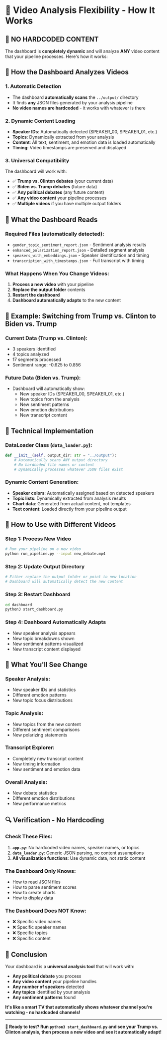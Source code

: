 # 🎥 Video Analysis Flexibility - How It Works

## 🚫 **NO HARDCODED CONTENT**

The dashboard is **completely dynamic** and will analyze **ANY** video content that your pipeline processes. Here's how it works:

## 🔄 **How the Dashboard Analyzes Videos**

### 1. **Automatic Detection**
- The dashboard **automatically scans** the `../output/` directory
- It finds **any** JSON files generated by your analysis pipeline
- **No video names are hardcoded** - it works with whatever is there

### 2. **Dynamic Content Loading**
- **Speaker IDs**: Automatically detected (SPEAKER_00, SPEAKER_01, etc.)
- **Topics**: Dynamically extracted from your analysis
- **Content**: All text, sentiment, and emotion data is loaded automatically
- **Timing**: Video timestamps are preserved and displayed

### 3. **Universal Compatibility**
The dashboard will work with:
- ✅ **Trump vs. Clinton debates** (your current data)
- ✅ **Biden vs. Trump debates** (future data)
- ✅ **Any political debates** (any future content)
- ✅ **Any video content** your pipeline processes
- ✅ **Multiple videos** if you have multiple output folders

## 📁 **What the Dashboard Reads**

### **Required Files** (automatically detected):
- `gender_topic_sentiment_report.json` - Sentiment analysis results
- `enhanced_polarization_report.json` - Detailed segment analysis
- `speakers_with_embeddings.json` - Speaker identification and timing
- `transcription_with_timestamps.json` - Full transcript with timing

### **What Happens When You Change Videos:**
1. **Process a new video** with your pipeline
2. **Replace the output folder** contents
3. **Restart the dashboard**
4. **Dashboard automatically adapts** to the new content

## 🎯 **Example: Switching from Trump vs. Clinton to Biden vs. Trump**

### **Current Data** (Trump vs. Clinton):
- 3 speakers identified
- 4 topics analyzed
- 17 segments processed
- Sentiment range: -0.625 to 0.856

### **Future Data** (Biden vs. Trump):
- Dashboard will automatically show:
  - New speaker IDs (SPEAKER_00, SPEAKER_01, etc.)
  - New topics from the analysis
  - New sentiment patterns
  - New emotion distributions
  - New transcript content

## 🔧 **Technical Implementation**

### **DataLoader Class** (`data_loader.py`):
```python
def __init__(self, output_dir: str = "../output"):
    # Automatically scans ANY output directory
    # No hardcoded file names or content
    # Dynamically processes whatever JSON files exist
```

### **Dynamic Content Generation**:
- **Speaker colors**: Automatically assigned based on detected speakers
- **Topic lists**: Dynamically extracted from analysis results
- **Chart data**: Generated from actual content, not templates
- **Text content**: Loaded directly from your pipeline output

## 🚀 **How to Use with Different Videos**

### **Step 1: Process New Video**
```bash
# Run your pipeline on a new video
python run_pipeline.py --input new_debate.mp4
```

### **Step 2: Update Output Directory**
```bash
# Either replace the output folder or point to new location
# Dashboard will automatically detect the new content
```

### **Step 3: Restart Dashboard**
```bash
cd dashboard
python3 start_dashboard.py
```

### **Step 4: Dashboard Automatically Adapts**
- New speaker analysis appears
- New topic breakdowns shown
- New sentiment patterns visualized
- New transcript content displayed

## 🎨 **What You'll See Change**

### **Speaker Analysis**:
- New speaker IDs and statistics
- Different emotion patterns
- New topic focus distributions

### **Topic Analysis**:
- New topics from the new content
- Different sentiment comparisons
- New polarizing statements

### **Transcript Explorer**:
- Completely new transcript content
- New timing information
- New sentiment and emotion data

### **Overall Analysis**:
- New debate statistics
- Different emotion distributions
- New performance metrics

## 🔍 **Verification - No Hardcoding**

### **Check These Files**:
1. **`app.py`**: No hardcoded video names, speaker names, or topics
2. **`data_loader.py`**: Generic JSON parsing, no content assumptions
3. **All visualization functions**: Use dynamic data, not static content

### **The Dashboard Only Knows**:
- How to read JSON files
- How to parse sentiment scores
- How to create charts
- How to display data

### **The Dashboard Does NOT Know**:
- ❌ Specific video names
- ❌ Specific speaker names
- ❌ Specific topics
- ❌ Specific content

## 🎉 **Conclusion**

Your dashboard is a **universal analysis tool** that will work with:
- **Any political debate** you process
- **Any video content** your pipeline handles
- **Any number of speakers** detected
- **Any topics** identified by your analysis
- **Any sentiment patterns** found

**It's like a smart TV that automatically shows whatever channel you're watching - no hardcoded channels!**

---

**🚀 Ready to test? Run `python3 start_dashboard.py` and see your Trump vs. Clinton analysis, then process a new video and see it automatically adapt!**
